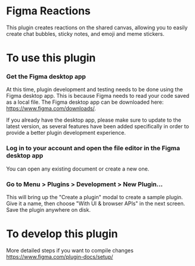 # Figma Reactions

This plugin creates reactions on the shared canvas, allowing you to easily create chat bubbles, sticky notes, and emoji and meme stickers.


# To use this plugin

### Get the Figma desktop app
At this time, plugin development and testing needs to be done using the Figma desktop app. This is because Figma needs to read your code saved as a local file. The Figma desktop app can be downloaded here: https://www.figma.com/downloads/.

If you already have the desktop app, please make sure to update to the latest version, as several features have been added specifically in order to provide a better plugin development experience.

### Log in to your account and open the file editor in the Figma desktop app
You can open any existing document or create a new one.

### Go to Menu > Plugins > Development > New Plugin...
This will bring up the "Create a plugin" modal to create a sample plugin. Give it a name, then choose "With UI & browser APIs" in the next screen. Save the plugin anywhere on disk.



# To develop this plugin
More detailed steps if you want to compile changes
https://www.figma.com/plugin-docs/setup/